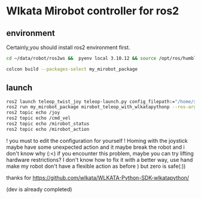 # Wlkata Mirobot controller for ros2

## environment

Certainly,you should install ros2 environment first.

```bash
cd ~/data/robot/ros2ws &&  pyenv local 3.10.12 && source /opt/ros/humble/setup.bash && source ./install/setup.bash
```

```bash
colcon build --packages-select my_mirobot_package
```

## launch

```bash
ros2 launch teleop_twist_joy teleop-launch.py config_filepath:="/home/xuanran/data/robot/ros2ws/xbox.config.yaml"
ros2 run my_mirobot_package mirobot_teleop_with_wlkatapythonp --ros-args -p mirobot_tools:=2 -p serial_port:=/dev/ttyUSB1 -p instructions_file:=instructions.txt
ros2 topic echo /joy
ros2 topic echo /cmd_vel
ros2 topic echo /mirobot_status
ros2 topic echo /mirobot_action
```

! you must to edit the configuration for yourself
! Homing with the joystick maybe have some unexpected action and it maybe break the robot and i don't know why (:<)
if you encounter this problem, maybe you can try lifting hardware restrictions? I don't know how to fix it with a better way, use hand make my robot don't have a flexible  action as before )
but zero is safe(:))

thanks for https://github.com/wlkata/WLKATA-Python-SDK-wlkatapython/

(dev is already completed)

